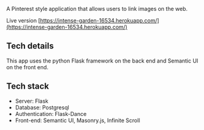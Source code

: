 A Pinterest style application that allows users to link images on the web.

Live version [https://intense-garden-16534.herokuapp.com/](https://intense-garden-16534.herokuapp.com/)

## Tech details
This app uses the python Flask framework on the back end and Semantic UI on the front end. 

## Tech stack
* Server: Flask
* Database: Postgresql
* Authentication: Flask-Dance
* Front-end: Semantic UI, Masonry.js, Infinite Scroll